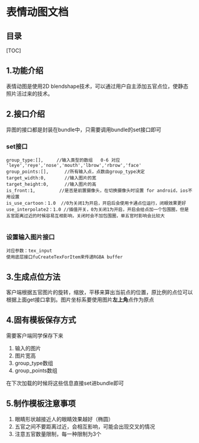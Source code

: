 # 表情动图文档

## 目录

[TOC]



## 1.功能介绍

表情动图是使用2D blendshape技术，可以通过用户自主添加五官点位，使静态照片活过来的技术。

## 2.接口介绍

异图的接口都是封装在bundle中，只需要调用bundle的set接口即可

### set接口

```
group_type:[],     //输入类型的数组   0-6 对应             		'leye','reye','nose','mouth','lbrow','rbrow','face'
group_points:[],	  //所有输入点，点数由group_type决定
target_width:0,	      //输入图片的宽
target_height:0,	  //输入图片的高
is_front:1,			//是否是前置摄像头，在切换摄像头时设置 for android，ios不用设置
is_use_cartoon：1.0  //0为关闭1为开启，开启后会使用卡通点位运行，闭眼效果更好
use_interpolate2：1.0 //插值开关，0为关闭1为开启，开启会给点加一个包围圈，但是五官距离过近的时候容易互相影响，关闭时会不加包围圈，单五官时影响会比较大


```

### 设置输入图片接口

```
对应参数：tex_input
使用底层接口fuCreateTexForItem来传递RGBA buffer
```



## 3.生成点位方法

客户端根据五官图片的旋转，缩放，平移来算出当前点的位置，原比例的点位可以根据上面get接口拿到。图片坐标系要使用图片**左上角**点作为原点

## 4.固有模板保存方式

需要客户端同学保存下来

1. 输入的图片
2. 图片宽高
3. group_type数组
4. group_points数组

在下次加载的时候将这些信息直接set进bundle即可

## 5.制作模板注意事项

1. 眼睛形状越接近人的眼睛效果越好（椭圆）
2. 五官之间不要距离过近，会相互影响，可能会出现交叉的情况
3. 注意五官数量限制，每一种限制为3个